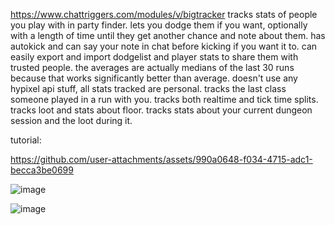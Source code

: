 https://www.chattriggers.com/modules/v/bigtracker
tracks stats of people you play with in party finder. lets you dodge them if you want, optionally with a length of time until they get another chance and note about them. has autokick and can say your note in chat before kicking if you want it to. can easily export and import dodgelist and player stats to share them with trusted people. the averages are actually medians of the last 30 runs because that works significantly better than average. doesn't use any hypixel api stuff, all stats tracked are personal. tracks the last class someone played in a run with you. tracks both realtime and tick time splits. tracks loot and stats about floor. tracks stats about your current dungeon session and the loot during it.

tutorial:


https://github.com/user-attachments/assets/990a0648-f034-4715-adc1-becca3be0699





![image](https://github.com/user-attachments/assets/bc96198a-5e6b-4145-811d-ad62a8b67bed)

![image](https://github.com/user-attachments/assets/67043f97-833e-43f8-9561-52f1f1cc92d7)

